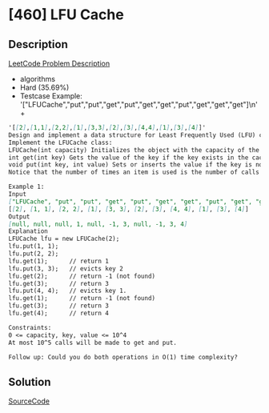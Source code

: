 # [460] LFU Cache

## Description

[LeetCode Problem Description](https://leetcode.com/problems/lfu-cache/description/)

* algorithms
* Hard (35.69%)
* Testcase Example:  '["LFUCache","put","put","get","put","get","get","put","get","get","get"]\n' +

```md
'[[2],[1,1],[2,2],[1],[3,3],[2],[3],[4,4],[1],[3],[4]]'
Design and implement a data structure for Least Frequently Used (LFU) cache.
Implement the LFUCache class:
LFUCache(int capacity) Initializes the object with the capacity of the data structure.
int get(int key) Gets the value of the key if the key exists in the cache. Otherwise, returns -1.
void put(int key, int value) Sets or inserts the value if the key is not already present. When the cache reaches its capacity, it should invalidate the least frequently used item before inserting a new item. For this problem, when there is a tie (i.e., two or more keys with the same frequency), the least recently used key would be evicted.
Notice that the number of times an item is used is the number of calls to the get and put functions for that item since it was inserted. This number is set to zero when the item is removed.

Example 1:
Input
["LFUCache", "put", "put", "get", "put", "get", "get", "put", "get", "get", "get"]
[[2], [1, 1], [2, 2], [1], [3, 3], [2], [3], [4, 4], [1], [3], [4]]
Output
[null, null, null, 1, null, -1, 3, null, -1, 3, 4]
Explanation
LFUCache lfu = new LFUCache(2);
lfu.put(1, 1);
lfu.put(2, 2);
lfu.get(1);      // return 1
lfu.put(3, 3);   // evicts key 2
lfu.get(2);      // return -1 (not found)
lfu.get(3);      // return 3
lfu.put(4, 4);   // evicts key 1.
lfu.get(1);      // return -1 (not found)
lfu.get(3);      // return 3
lfu.get(4);      // return 4

Constraints:
0 <= capacity, key, value <= 10^4
At most 10^5 calls will be made to get and put.

Follow up: Could you do both operations in O(1) time complexity?

```

## Solution

[SourceCode](./solution.js)
